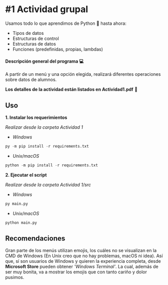 # #1 Actividad grupal
Usamos todo lo que aprendimos de Python :snake: hasta ahora:
- Tipos de datos
- Estructuras de control
- Estructuras de datos
- Funciones (predefinidas, propias, lambdas)
#### Descripción general del programa :computer:
A partir de un menú y una opción elegida, realizará diferentes operaciones sobre datos de alumnos.

**Los detalles de la actividad están listados en Actividad1.pdf** :book:

## Uso
**1. Instalar los requerimientos**

_Realizar desde la carpeta Actividad 1_

* _Windows_
```python
py -m pip install -r requirements.txt
```
* _Unix/macOS_
```python
python -m pip install -r requirements.txt
```
**2. Ejecutar el script**

_Realizar desde la carpeta Actividad 1/src_

* _Windows_
```python
py main.py
```
* _Unix/macOS_
```python
python main.py
```

## Recomendaciones
Gran parte de los menús utilizan emojis, los cuáles no se visualizan en la CMD de Windows (En Unix creo que no hay problemas, macOS ni idea).
Así que, sí son usuarios de Windows y quieren la experiencia completa, desde **Microsoft Store** pueden obtener _'Windows Terminal'_. La cual, además de ser muy bonita, va a mostrar los emojis que con tanto cariño y dolor pusimos.